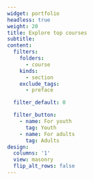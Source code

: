 ```yaml
---
widget: portfolio
headless: true
weight: 20
title: Explore top courses
subtitle:
content:
  filters:
    folders:
      - course
    kinds:
      - section
    exclude_tags:
      - preface

  filter_default: 0

  filter_button:
    - name: For youth
      tag: Youth
    - name: For adults
      tag: Adults
design:
  columns: '1'
  view: masonry
  flip_alt_rows: false
---
```

